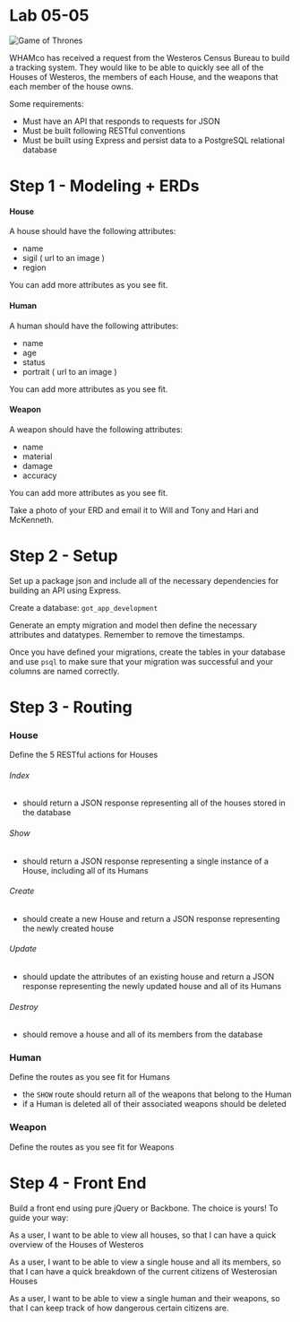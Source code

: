 # Lab 05-05

![Game of Thrones](http://upload.wikimedia.org/wikipedia/en/d/d8/Game_of_Thrones_title_card.jpg)

WHAMco has received a request from the Westeros Census Bureau to build a tracking system. They would like to be able to quickly see all of the Houses of Westeros, the members of each House, and the weapons that each member of the house owns.

Some requirements:

- Must have an API that responds to requests for JSON
- Must be built following RESTful conventions
- Must be built using Express and persist data to a PostgreSQL relational database

# Step 1 - Modeling + ERDs

#### House
A house should have the following attributes:

- name
- sigil ( url to an image )
- region

You can add more attributes as you see fit.

#### Human
A human should have the following attributes:

- name
- age
- status
- portrait ( url to an image )

You can add more attributes as you see fit.

#### Weapon
A weapon should have the following attributes:

- name
- material
- damage
- accuracy

You can add more attributes as you see fit.

Take a photo of your ERD and email it to Will and Tony and Hari and McKenneth.

# Step 2 - Setup

Set up a package json and include all of the necessary dependencies for building an API using Express.

Create a database: `got_app_development`

Generate an empty migration and model then define the necessary attributes and datatypes. Remember to remove the timestamps.

Once you have defined your migrations, create the tables in your database and use `psql` to make sure that your migration was successful and your columns are named correctly.

# Step 3 - Routing

### House

Define the 5 RESTful actions for Houses

###### Index
- should return a JSON response representing all of the houses stored in the database

###### Show
- should return a JSON response representing a single instance of a House, including all of its Humans

###### Create
- should create a new House and return a JSON response representing the newly created house

###### Update
- should update the attributes of an existing house and return a JSON response representing the newly updated house and all of its Humans

###### Destroy
- should remove a house and all of its members from the database

### Human

Define the routes as you see fit for Humans

- the `SHOW` route should return all of the weapons that belong to the Human
- if a Human is deleted all of their associated weapons should be deleted

### Weapon

Define the routes as you see fit for Weapons

# Step 4 - Front End

Build a front end using pure jQuery or Backbone. The choice is yours! To guide your way:

As a user, I want to be able to view all houses, so that I can have a quick overview of the Houses of Westeros

As a user, I want to be able to view a single house and all its members, so that I can have a quick breakdown of the current citizens of Westerosian Houses

As a user, I want to be able to view a single human and their weapons, so that I can keep track of how dangerous certain citizens are.

